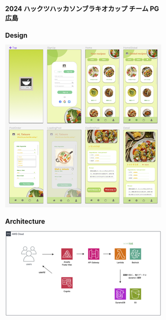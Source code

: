## 2024 ハックツハッカソンブラキオカップ チーム PG 広島

## Design

![](./images/design.png)

## Architecture

![](./images/architecture.png)
